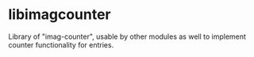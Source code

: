# libimagcounter

Library of "imag-counter", usable by other modules as well to implement counter
functionality for entries.
